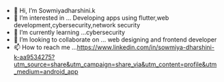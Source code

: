 - 👋 Hi, I’m Sowmiyadharshini.k
- 👀 I’m interested in ... Developing apps using flutter,web development,cybersecurity,network security
- 🌱 I’m currently learning ...cybersecurity
- 💞️ I’m looking to collaborate on ...  web designing and frontend developer 
- 📫 How to reach me ...https://www.linkedin.com/in/sowmiya-dharshini-k-aa9534275?utm_source=share&utm_campaign=share_via&utm_content=profile&utm_medium=android_app
  

<!---
Sowmiyadharshinik/Sowmiyadharshinik is a ✨ special ✨ repository because its `README.md` (this file) appears on your GitHub profile.
You can click the Preview link to take a look at your changes.
--->
